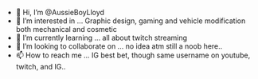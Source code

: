 - 👋 Hi, I’m @AussieBoyLloyd
- 👀 I’m interested in ... Graphic design, gaming and vehicle modification both mechanical and cosmetic
- 🌱 I’m currently learning ... all about twitch streaming
- 💞️ I’m looking to collaborate on ... no idea atm still a noob here..
- 📫 How to reach me ... IG best bet, though same username on youtube, twitch, and IG..

<!---
AussieBoyLloyd/AussieBoyLloyd is a ✨ special ✨ repository because its `README.md` (this file) appears on your GitHub profile.
You can click the Preview link to take a look at your changes.
--->
